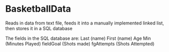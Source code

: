 # BasketballData
Reads in data from text file, feeds it into a manually implemented linked list, then stores it in a SQL database

The fields in the SQL database are:
Last (name)
First (name)
Age
Min (Minutes Played)
fieldGoal (Shots made)
fgAttempts (Shots Attempted)


